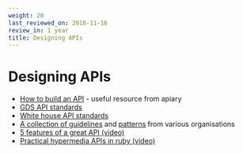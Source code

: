 ```yaml
---
weight: 20
last_reviewed_on: 2018-11-16
review_in: 1 year
title: Designing APIs
---
```


# Designing APIs

* [How to build an API](https://apiary.io/how-to-build-api) - useful resource from apiary
* [GDS API standards](https://www.gov.uk/guidance/gds-api-technical-and-data-standards)
* [White house API standards](https://github.com/WhiteHouse/api-standards)
* [A collection of guidelines](http://apistylebook.com/design/guidelines/) and [patterns](http://apistylebook.com/design/topics/) from various organisations
* [5 features of a great API (video)](https://youtu.be/L9oR4U2nVhQ)
* [Practical hypermedia APIs in ruby (video)](https://skillsmatter.com/skillscasts/10029-practical-hypermedia-apis-in-ruby)
